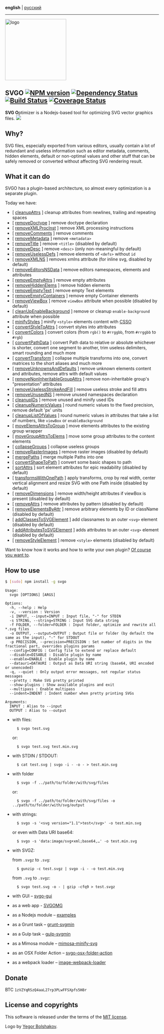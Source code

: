 **english** | [русский](https://github.com/svg/svgo/blob/master/README.ru.md)
- - -

<img src="https://svg.github.io/svgo-logo.svg" width="200" height="200" alt="logo"/>

## SVGO [![NPM version](https://badge.fury.io/js/svgo.svg)](https://npmjs.org/package/svgo) [![Dependency Status](https://gemnasium.com/svg/svgo.svg)](https://gemnasium.com/svg/svgo) [![Build Status](https://secure.travis-ci.org/svg/svgo.svg)](https://travis-ci.org/svg/svgo) [![Coverage Status](https://img.shields.io/coveralls/svg/svgo.svg)](https://coveralls.io/r/svg/svgo?branch=master)

**SVG O**ptimizer is a Nodejs-based tool for optimizing SVG vector graphics files.
![](https://mc.yandex.ru/watch/18431326)

## Why?

SVG files, especially exported from various editors, usually contain a lot of redundant and useless information such as editor metadata, comments, hidden elements, default or non-optimal values and other stuff that can be safely removed or converted without affecting SVG rendering result.

## What it can do

SVGO has a plugin-based architecture, so almost every optimization is a separate plugin.

Today we have:

* [ [ cleanupAttrs](https://github.com/svg/svgo/blob/master/plugins/cleanupAttrs.js) ] cleanup attributes from newlines, trailing and repeating spaces
* [ [ removeDoctype](https://github.com/svg/svgo/blob/master/plugins/removeDoctype.js) ] remove doctype declaration
* [ [ removeXMLProcInst](https://github.com/svg/svgo/blob/master/plugins/removeXMLProcInst.js) ] remove XML processing instructions
* [ [ removeComments](https://github.com/svg/svgo/blob/master/plugins/removeComments.js) ] remove comments
* [ [ removeMetadata](https://github.com/svg/svgo/blob/master/plugins/removeMetadata.js) ] remove `<metadata>`
* [ [ removeTitle](https://github.com/svg/svgo/blob/master/plugins/removeTitle.js) ] remove `<title>` (disabled by default)
* [ [ removeDesc](https://github.com/svg/svgo/blob/master/plugins/removeDesc.js) ] remove `<desc>` (only non-meaningful by default)
* [ [ removeUselessDefs](https://github.com/svg/svgo/blob/master/plugins/removeUselessDefs.js) ] remove elements of `<defs>` without `id`
* [ [ removeXMLNS](https://github.com/svg/svgo/blob/master/plugins/removeXMLNS.js) ] removes xmlns attribute (for inline svg, disabled by default)
* [ [ removeEditorsNSData](https://github.com/svg/svgo/blob/master/plugins/removeEditorsNSData.js) ] remove editors namespaces, elements and attributes
* [ [ removeEmptyAttrs](https://github.com/svg/svgo/blob/master/plugins/removeEmptyAttrs.js) ] remove empty attributes
* [ [ removeHiddenElems](https://github.com/svg/svgo/blob/master/plugins/removeHiddenElems.js) ] remove hidden elements
* [ [ removeEmptyText](https://github.com/svg/svgo/blob/master/plugins/removeEmptyText.js) ] remove empty Text elements
* [ [ removeEmptyContainers](https://github.com/svg/svgo/blob/master/plugins/removeEmptyContainers.js) ] remove empty Container elements
* [ [ removeViewBox](https://github.com/svg/svgo/blob/master/plugins/removeViewBox.js) ] remove `viewBox` attribute when possible (disabled by default)
* [ [ cleanUpEnableBackground](https://github.com/svg/svgo/blob/master/plugins/cleanupEnableBackground.js) ] remove or cleanup `enable-background` attribute when possible
* [ [ minifyStyles](https://github.com/svg/svgo/blob/master/plugins/minifyStyles.js) ] minify `<style>` elements content with [CSSO](https://github.com/css/csso)
* [ [ convertStyleToAttrs](https://github.com/svg/svgo/blob/master/plugins/convertStyleToAttrs.js) ] convert styles into attributes
* [ [ convertColors](https://github.com/svg/svgo/blob/master/plugins/convertColors.js) ] convert colors (from `rgb()` to `#rrggbb`, from `#rrggbb` to `#rgb`)
* [ [ convertPathData](https://github.com/svg/svgo/blob/master/plugins/convertPathData.js) ] convert Path data to relative or absolute whichever is shorter, convert one segment to another, trim useless delimiters, smart rounding and much more
* [ [ convertTransform](https://github.com/svg/svgo/blob/master/plugins/convertTransform.js) ] collapse multiple transforms into one, convert matrices to the short aliases and much more
* [ [ removeUnknownsAndDefaults](https://github.com/svg/svgo/blob/master/plugins/removeUnknownsAndDefaults.js) ] remove unknown elements content and attributes, remove attrs with default values
* [ [ removeNonInheritableGroupAttrs](https://github.com/svg/svgo/blob/master/plugins/removeNonInheritableGroupAttrs.js) ] remove non-inheritable group's "presentation" attributes
* [ [ removeUselessStrokeAndFill](https://github.com/svg/svgo/blob/master/plugins/removeUselessStrokeAndFill.js) ] remove useless stroke and fill attrs
* [ [ removeUnusedNS](https://github.com/svg/svgo/blob/master/plugins/removeUnusedNS.js) ] remove unused namespaces declaration
* [ [ cleanupIDs](https://github.com/svg/svgo/blob/master/plugins/cleanupIDs.js) ] remove unused and minify used IDs
* [ [ cleanupNumericValues](https://github.com/svg/svgo/blob/master/plugins/cleanupNumericValues.js) ] round numeric values to the fixed precision, remove default 'px' units
* [ [ cleanupListOfValues](https://github.com/svg/svgo/blob/master/plugins/cleanupListOfValues.js) ] round numeric values in attributes that take a list of numbers, like `viewBox` or `enableBackground`
* [ [ moveElemsAttrsToGroup](https://github.com/svg/svgo/blob/master/plugins/moveElemsAttrsToGroup.js) ] move elements attributes to the existing group wrapper
* [ [ moveGroupAttrsToElems](https://github.com/svg/svgo/blob/master/plugins/moveGroupAttrsToElems.js) ] move some group attributes to the content elements
* [ [ collapseGroups](https://github.com/svg/svgo/blob/master/plugins/collapseGroups.js) ] collapse useless groups
* [ [ removeRasterImages](https://github.com/svg/svgo/blob/master/plugins/removeRasterImages.js) ] remove raster images (disabled by default)
* [ [ mergePaths](https://github.com/svg/svgo/blob/master/plugins/mergePaths.js) ] merge multiple Paths into one
* [ [ convertShapeToPath](https://github.com/svg/svgo/blob/master/plugins/convertShapeToPath.js) ] convert some basic shapes to path
* [ [ sortAttrs](https://github.com/svg/svgo/blob/master/plugins/sortAttrs.js) ] sort element attributes for epic readability (disabled by default)
* [ [ transformsWithOnePath](https://github.com/svg/svgo/blob/master/plugins/transformsWithOnePath.js) ] apply transforms, crop by real width, center vertical alignment and resize SVG with one Path inside (disabled by default)
* [ [ removeDimensions](https://github.com/svg/svgo/blob/master/plugins/removeDimensions.js) ] remove width/height attributes if viewBox is present (disabled by default)
* [ [ removeAttrs](https://github.com/svg/svgo/blob/master/plugins/removeAttrs.js) ] remove attributes by pattern (disabled by default)
* [ [ removeElementsByAttr](https://github.com/svg/svgo/blob/master/plugins/removeElementsByAttr.js) ] remove arbitrary elements by ID or className (disabled by default)
* [ [ addClassesToSVGElement](https://github.com/svg/svgo/blob/master/plugins/addClassesToSVGElement.js) ] add classnames to an outer `<svg>` element (disabled by default)
* [ [ addAttributesToSVGElement](https://github.com/svg/svgo/blob/master/plugins/addAttributesToSVGElement.js) ] adds attributes to an outer `<svg>` element (disabled by default)
* [ [ removeStyleElement](https://github.com/svg/svgo/blob/master/plugins/removeStyleElement.js) ] remove `<style>` elements (disabled by default)

Want to know how it works and how to write your own plugin? [Of course you want to](https://github.com/svg/svgo/blob/master/docs/how-it-works/en.md).


## How to use

```sh
$ [sudo] npm install -g svgo
```

```
Usage:
  svgo [OPTIONS] [ARGS]

Options:
  -h, --help : Help
  -v, --version : Version
  -i INPUT, --input=INPUT : Input file, "-" for STDIN
  -s STRING, --string=STRING : Input SVG data string
  -f FOLDER, --folder=FOLDER : Input folder, optimize and rewrite all *.svg files
  -o OUTPUT, --output=OUTPUT : Output file or folder (by default the same as the input), "-" for STDOUT
  -p PRECISION, --precision=PRECISION : Set number of digits in the fractional part, overrides plugins params
  --config=CONFIG : Config file to extend or replace default
  --disable=DISABLE : Disable plugin by name
  --enable=ENABLE : Enable plugin by name
  --datauri=DATAURI : Output as Data URI string (base64, URI encoded or unencoded)
  -q, --quiet : Only output error messages, not regular status messages
  --pretty : Make SVG pretty printed
  --show-plugins : Show available plugins and exit
  --multipass : Enable multipass
  --indent=INDENT : Indent number when pretty printing SVGs

Arguments:
  INPUT : Alias to --input
  OUTPUT : Alias to --output
```

* with files:

        $ svgo test.svg

    or:

        $ svgo test.svg test.min.svg

* with STDIN / STDOUT:

        $ cat test.svg | svgo -i - -o - > test.min.svg

* with folder

        $ svgo -f ../path/to/folder/with/svg/files

    or:

        $ svgo -f ../path/to/folder/with/svg/files -o ../path/to/folder/with/svg/output

* with strings:

        $ svgo -s '<svg version="1.1">test</svg>' -o test.min.svg

    or even with Data URI base64:

        $ svgo -s 'data:image/svg+xml;base64,…' -o test.min.svg

* with SVGZ:

    from `.svgz` to `.svg`:

        $ gunzip -c test.svgz | svgo -i - -o test.min.svg

    from `.svg` to `.svgz`:

        $ svgo test.svg -o - | gzip -cfq9 > test.svgz

* with GUI – [svgo-gui](https://github.com/svg/svgo-gui)
* as a web app - [SVGOMG](https://jakearchibald.github.io/svgomg/)
* as a Nodejs module – [examples](https://github.com/svg/svgo/tree/master/examples)
* as a Grunt task – [grunt-svgmin](https://github.com/sindresorhus/grunt-svgmin)
* as a Gulp task – [gulp-svgmin](https://github.com/ben-eb/gulp-svgmin)
* as a Mimosa module – [mimosa-minify-svg](https://github.com/dbashford/mimosa-minify-svg)
* as an OSX Folder Action – [svgo-osx-folder-action](https://github.com/svg/svgo-osx-folder-action)
* as a webpack loader – [image-webpack-loader](https://github.com/tcoopman/image-webpack-loader)

## Donate

BTC `1zVZYqRSzQ4aaL27rp3PLwFFSXpfs5H8r`

## License and copyrights

This software is released under the terms of the [MIT license](https://github.com/svg/svgo/blob/master/LICENSE).

Logo by [Yegor Bolshakov](http://xizzzy.ru/).
